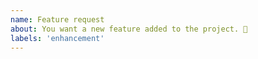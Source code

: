 ```yaml
---
name: Feature request
about: You want a new feature added to the project. 🎉
labels: 'enhancement'
---
```

